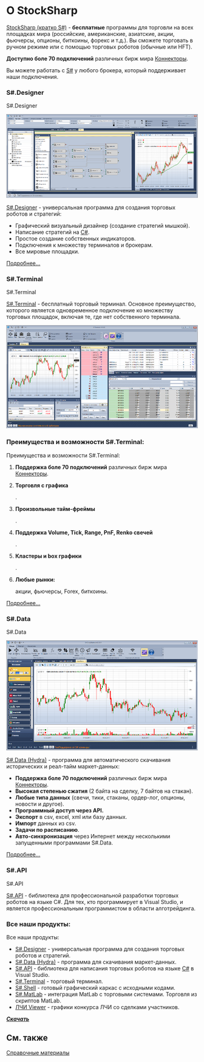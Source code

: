 # О StockSharp

[StockSharp (кратко S\#)](https://stocksharp.ru/products/) \- **бесплатные** программы для торговли на всех площадках мира (российские, американские, азиатские, акции, фьючерсы, опционы, биткоины, форекс и т.д.). Вы сможете торговать в ручном режиме или с помощью торговых роботов (обычные или HFT). 

**Доступно боле 70 подключений** различных бирж мира [Коннекторы](API_Connectors.md).

Вы можете работать с [S\#](StockSharpAbout.md) у любого брокера, который поддерживает наши подключения. 

### S\#.Designer

S\#.Designer

![StockSharpTitle 0](../images/StockSharpTitle_0.png)

[S\#.Designer](Designer.md) \- универсальная программа для создания торговых роботов и стратегий: 

- Графический визуальный дизайнер (создание стратегий мышкой).
- Написание стратегий на [C\#](https://ru.wikipedia.org/wiki/C_Sharp).
- Простое создание собственных индикаторов.
- Подключения к множеству терминалов и брокерам.
- Все мировые площадки.

[Подробнее...](Designer.md)

### S\#.Terminal

S\#.Terminal

[S\#.Terminal](Terminal.md) \- бесплатный торговый терминал. Основное преимущество, которого является одновременное подключение ко множеству торговых площадок, включая те, где нет собственного терминала. 

![Terminal main 00](../images/Terminal_main_00.png)

### Преимущества и возможности S\#.Terminal:

Преимущества и возможности S\#.Terminal:

1. **Поддержка боле 70 подключений** различных бирж мира [Коннекторы](API_Connectors.md).
2. **Торговля с графика**

   . 
3. **Произвольные тайм\-фреймы**

   . 
4. **Поддержка Volume, Tick, Range, PnF, Renko свечей**

   . 
5. **Кластеры и box графики**

   . 
6. **Любые рынки:**

    акции, фьючерсы, Forex, биткоины. 

[Подробнее...](Terminal.md)

### S\#.Data

S\#.Data

![StockSharpTitle 1](../images/StockSharpTitle_1.png)

[S\#.Data (Hydra)](Hydra.md) \- программа для автоматического скачивания исторических и реал\-тайм маркет\-данных: 

- **Поддержка боле 70 подключений** различных бирж мира [Коннекторы](API_Connectors.md).
- **Высокая степенью сжатия** (2 байта на сделку, 7 байтов на стакан).
- **Любые типа данных** (свечи, тики, стаканы, ордер\-лог, опционы, новости и другое).
- **Программный доступ через API.**
- **Экспорт** в csv, excel, xml или базу данных.
- **Импорт** данных из csv.
- **Задачи по расписанию**.
- **Авто\-синхронизация** через Интернет между несколькими запущенными программами S\#.Data.

[Подробнее...](Hydra.md)

### S\#.API

S\#.API

[S\#.API](StockSharpAbout.md) \- библиотека для профессиональной разработки торговых роботов на языке C\#. Для тех, кто программирует в Visual Studio, и является профессиональным программистом в области алготрейдинга. 

### Все наши продукты:

Все наши продукты:

- [S\#.Designer](Designer.md) \- универсальная программа для создания торговых роботов и стратегий.
- [S\#.Data (Hydra)](Hydra.md) \- программа для скачивания маркет\-данных.
- [S\#.API](StockSharpAbout.md) \- библиотека для написания торговых роботов на языке [C\#](https://ru.wikipedia.org/wiki/C_Sharp) в Visual Studio.
- [S\#.Terminal](Terminal.md) \- торговый терминал.
- [S\#.Shell](Shell.md) \- готовый графический каркас c исходными кодами.
- [S\#.MatLab](MatLab.md) \- интеграция MatLab с торговыми системами. Торговля из скриптов MatLab.
- [ЛЧИ Viewer](https://stocksharp.ru/products/lci/) \- графики конкурса ЛЧИ со сделками участников.

***[Скачать](https://stocksharp.ru/products/download/)***

## См. также

[Справочные материалы](Materials.md)

